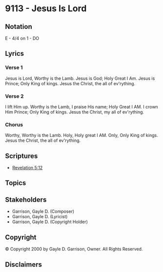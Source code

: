 # 9113 - Jesus Is Lord

## Notation

E - 4/4 on 1 - DO

## Lyrics

### Verse 1

Jesus is Lord, Worthy is the Lamb. Jesus is God; Holy Great I Am. Jesus is Prince; Only King of kings. Jesus the Christ, the all of ev'rything.

### Verse 2

I lift Him up. Worthy is the Lamb, I praise His name; Holy Great I AM. I crown Him Prince; Only King of kings. Jesus the Christ, my all of ev'rything.

### Chorus

Worthy, Worthy is the Lamb. Holy, Holy great I AM. Only, Only King of kings. Jesus the Christ, the all of ev'rything.


## Scriptures

- [Revelation 5:12](https://www.biblegateway.com/passage/?search=Revelation%205%3A12)

## Topics


## Stakeholders

- Garrison, Gayle D. (Composer)
- Garrison, Gayle D. (Lyricist)
- Garrison, Gayle D. (Copyright Holder)

## Copyright

© Copyright 2000 by Gayle D. Garrison, Owner. All Rights Reserved.


## Disclaimers



